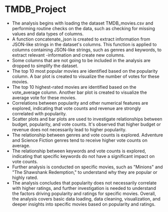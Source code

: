 # TMDB_Project
- The analysis begins with loading the dataset TMDB_movies.csv and performing routine checks on the data, such as checking for missing values and data types of columns.
- A function concatenate_json is created to extract information from JSON-like strings in the dataset's columns. This function is applied to columns containing JSON-like strings, such as genres and keywords, to extract relevant -information and create new columns.
- Some columns that are not going to be included in the analysis are dropped to simplify the dataset.
- The top 10 most popular movies are identified based on the popularity column. A bar plot is created to visualize the number of votes for these movies.
- The top 10 highest-rated movies are identified based on the vote_average column. Another bar plot is created to visualize the average vote for these movies.
- Correlations between popularity and other numerical features are explored, indicating that vote counts and revenue are strongly correlated with popularity.
- Scatter plots and bar plots are used to investigate relationships between budget, popularity, and vote counts. It's observed that higher budget or revenue does not necessarily lead to higher popularity.
- The relationship between genres and vote counts is explored. Adventure and Science Fiction genres tend to receive higher vote counts on average.
- The relationship between keywords and vote counts is explored, indicating that specific keywords do not have a significant impact on vote counts.
- Further analysis is conducted on specific movies, such as "Minions" and "The Shawshank Redemption," to understand why they are popular or highly rated.
- The analysis concludes that popularity does not necessarily correlate with higher ratings, and further investigation is needed to understand the factors driving popularity and ratings for specific movies.
Overall, the analysis covers basic data loading, data cleaning, visualization, and deeper insights into specific movies based on popularity and ratings.
